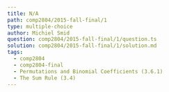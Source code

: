 ```yaml
---
title: N/A
path: comp2804/2015-fall-final/1
type: multiple-choice
author: Michiel Smid
question: comp2804/2015-fall-final/1/question.ts
solution: comp2804/2015-fall-final/1/solution.md
tags:
  - comp2804
  - comp2804-final
  - Permutations and Binomial Coefficients (3.6.1)
  - The Sum Rule (3.4)
---
```

